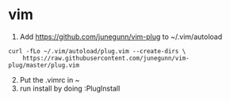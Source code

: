 # vim

1. Add https://github.com/junegunn/vim-plug to ~/.vim/autoload

```
curl -fLo ~/.vim/autoload/plug.vim --create-dirs \
    https://raw.githubusercontent.com/junegunn/vim-plug/master/plug.vim
```

2. Put the .vimrc in ~
3. run install by doing :PlugInstall
